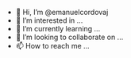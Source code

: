 - 👋 Hi, I’m @emanuelcordovaj
- 👀 I’m interested in ...
- 🌱 I’m currently learning ...
- 💞️ I’m looking to collaborate on ...
- 📫 How to reach me ...

<!---
emanuelcordovaj/emanuelcordovaj is a ✨ special ✨ repository because its `README.md` (this file) appears on your GitHub profile.
You can click the Preview link to take a look at your changes.
--->
